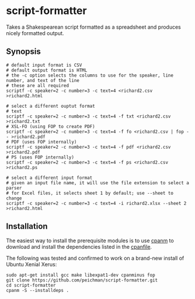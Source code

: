 # script-formatter

Takes a Shakespearean script formatted as a spreadsheet and produces nicely
formatted output.

## Synopsis

```
# default input format is CSV
# default output format is HTML
# the -c option selects the columns to use for the speaker, line number, and text of the line
# these are all required
scriptf -c speaker=2 -c number=3 -c text=4 <richard2.csv >richard2.html

# select a different ouptut format
# text
scriptf -c speaker=2 -c number=3 -c text=4 -f txt <richard2.csv >richard2.txt
# XSL-FO (using FOP to create PDF)
scriptf -c speaker=2 -c number=3 -c text=4 -f fo <richard2.csv | fop - - >richard2.pdf
# PDF (uses FOP internally)
scriptf -c speaker=2 -c number=3 -c text=4 -f pdf <richard2.csv >richard2.pdf
# PS (uses FOP internally)
scriptf -c speaker=2 -c number=3 -c text=4 -f ps <richard2.csv >richard2.ps

# select a different input format
# given an input file name, it will use the file extension to select a parser
# for Excel files, it selects sheet 1 by default; use --sheet to change
scriptf -c speaker=2 -c number=3 -c text=4 -i richard2.xlsx --sheet 2 >richard2.html
```

## Installation

The easiest way to install the prerequisite modules is to use [cpanm] to download and install the dependencies listed in the [cpanfile](cpanfile).

The following was tested and confirmed to work on a brand-new install of Ubuntu
Xenial Xerus:

```
sudo apt-get install gcc make libexpat1-dev cpanminus fop
git clone https://github.com/peichman/script-formatter.git
cd script-formatter
cpanm -S --installdeps .
```

[cpanm]: http://search.cpan.org/~miyagawa/App-cpanminus-1.7042/bin/cpanm
